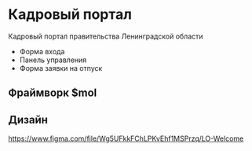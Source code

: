 # Кадровый портал
Кадровый портал правительства Ленинградской области

* Форма входа
* Панель управления
* Форма заявки на отпуск

## Фраймворк $mol

## Дизайн
https://www.figma.com/file/Wg5UFkkFChLPKvEhf1MSPrzq/LO-Welcome
